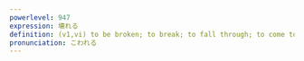 ```yaml
---
powerlevel: 947
expression: 壊れる
definition: (v1,vi) to be broken; to break; to fall through; to come to nothing; (P)
pronunciation: こわれる
---
```

